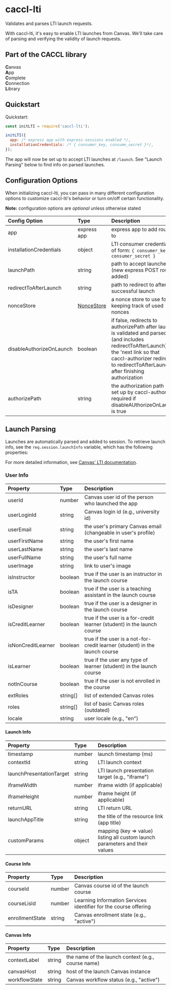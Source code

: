 # caccl-lti
Validates and parses LTI launch requests.

With caccl-lti, it's easy to enable LTI launches from Canvas. We'll take care of parsing and verifying the validity of launch requests.

## Part of the CACCL library
**C**anvas  
**A**pp  
**C**omplete  
**C**onnection  
**L**ibrary  


## Quickstart

Quickstart:

```js
const initLTI = require('caccl-lti');

initLTI({
  app: /* express app with express-sessions enabled */,
  installationCredentials: /* { consumer_key, consume_secret }*/,
});
```

The app will now be set up to accept LTI launches at `/launch`. See "Launch Parsing" below to find info on parsed launches.

## Configuration Options

When initializing caccl-lti, you can pass in many different configuration options to customize caccl-lti's behavior or turn on/off certain functionality.

**Note:** configuration options are _optional_ unless otherwise stated

Config Option | Type | Description | Default/Required
:--- | :--- | :--- | :---
app | express app | express app to add routes to | **Required**
installationCredentials | object | LTI consumer credentials of form: `{ consumer_key, consumer_secret }` | **Required**
launchPath | string | path to accept launches at (new express POST route added) | /launch
redirectToAfterLaunch | string | path to redirect to after successful launch | same as launchPath
nonceStore | [NonceStore](https://github.com/harvard-edtech/caccl-lti/blob/master/docs/NonceStore.md) | a nonce store to use for keeping track of used nonces | memory store
disableAuthorizeOnLaunch | boolean | if false, redirects to authorizePath after launch is validated and parsed (and includes redirectToAfterLaunch) as the 'next link so that caccl-authorizer redirects to redirectToAfterLaunch after finishing authorization | false
authorizePath | string | the authorization path (as set up by caccl-authorizer, required if disableAUthorizeOnLaunch is true | null

## Launch Parsing

Launches are automatically parsed and added to session. To retrieve launch info, see the `req.session.launchInfo` variable, which has the following properties:

For more detailed information, see [Canvas' LTI documentation](https://canvas.instructure.com/doc/api/file.tools_intro.html).

### User Info

Property | Type | Description
:--- | :--- | :---
userId | number | Canvas user id of the person who launched the app
userLoginId | string | Canvas login id (e.g., university id)
userEmail | string | the user's primary Canvas email (changeable in user's profile)
userFirstName | string | the user's first name
userLastName | string | the user's last name
userFullName | string | the user's full name
userImage | string | link to user's image
isInstructor | boolean | true if the user is an instructor in the launch course
isTA | boolean | true if the user is a teaching assistant in the launch course
isDesigner | boolean | true if the user is a designer in the launch course
isCreditLearner | boolean | true if the user is a for-credit learner (student) in the launch course
isNonCreditLearner | boolean | true if the user is a not-for-credit learner (student) in the launch course
isLearner | boolean | true if the user any type of learner (student) in the launch course
notInCourse | boolean | true if the user is not enrolled in the course
extRoles | string[] | list of extended Canvas roles
roles | string[] | list of basic Canvas roles (outdated)
locale | string | user locale (e.g., "en")

#### Launch Info

Property | Type | Description
:--- | :--- | :---
timestamp | number | launch timestamp (ms)
contextId | string | LTI launch context
launchPresentationTarget | string | LTI launch presentation target (e.g., "iframe")
iframeWidth | number | iframe width (if applicable)
iframeHeight | number | iframe height (if applicable)
returnURL | string | LTI return URL
launchAppTitle | string | the title of the resource link (app title)
customParams | object | mapping (key => value) listing all custom launch parameters and their values

#### Course Info

Property | Type | Description
:--- | :--- | :---
courseId | number | Canvas course id of the launch course
courseLisId | number | Learning Information Services identifier for the course offering
enrollmentState | string | Canvas enrollment state (e.g., "active")

#### Canvas Info

Property | Type | Description
:--- | :--- | :---
contextLabel | string | the name of the launch context (e.g., course name)
canvasHost | string | host of the launch Canvas instance
workflowState | string | Canvas workflow status (e.g., "active")